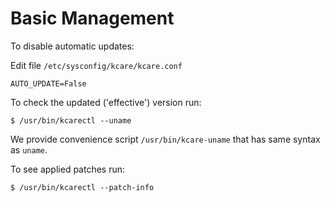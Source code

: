 # Basic Management


To disable automatic updates:

Edit file `/etc/sysconfig/kcare/kcare.conf`

```
AUTO_UPDATE=False 
```

To check the updated ('effective') version run:

```
$ /usr/bin/kcarectl --uname 
```

We provide convenience script `/usr/bin/kcare-uname` that has same syntax as `uname`.

To see applied patches run:

```
$ /usr/bin/kcarectl --patch-info 
```

<Disqus/>